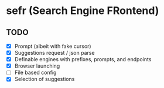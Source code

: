 # sefr (Search Engine FRontend)

## TODO

- [x] Prompt (albeit with fake cursor)
- [x] Suggestions request / json parse
- [x] Definable engines with prefixes, prompts, and endpoints
- [x] Browser launching
- [ ] File based config
- [x] Selection of suggestions
